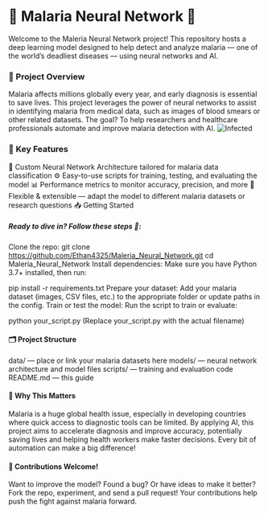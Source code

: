 # 🧠 Malaria Neural Network 🦟

Welcome to the Maleria Neural Network project! This repository hosts a deep learning model designed to help detect and analyze malaria — one of the world’s deadliest diseases — using neural networks and AI.

### 🌟 Project Overview

Malaria affects millions globally every year, and early diagnosis is essential to save lives. This project leverages the power of neural networks to assist in identifying malaria from medical data, such as images of blood smears or other related datasets. The goal? To help researchers and healthcare professionals automate and improve malaria detection with AI.
![Infected](https://github.com/user-attachments/assets/294d002d-698c-4223-9dfa-4dbd353c9dd7)

### 🚀 Key Features

🧩 Custom Neural Network Architecture tailored for malaria data classification
⚙️ Easy-to-use scripts for training, testing, and evaluating the model
📊 Performance metrics to monitor accuracy, precision, and more
🔄 Flexible & extensible — adapt the model to different malaria datasets or research questions
📥 Getting Started

##### Ready to dive in? Follow these steps 📝:

Clone the repo:
git clone https://github.com/Ethan4325/Maleria_Neural_Network.git
cd Maleria_Neural_Network
Install dependencies:
Make sure you have Python 3.7+ installed, then run:

pip install -r requirements.txt
Prepare your dataset:
Add your malaria dataset (images, CSV files, etc.) to the appropriate folder or update paths in the config.
Train or test the model:
Run the script to train or evaluate:

python your_script.py
(Replace your_script.py with the actual filename)

#### 🗂️ Project Structure

data/ — place or link your malaria datasets here
models/ — neural network architecture and model files
scripts/ — training and evaluation code
README.md — this guide
#### 🎯 Why This Matters

Malaria is a huge global health issue, especially in developing countries where quick access to diagnostic tools can be limited. By applying AI, this project aims to accelerate diagnosis and improve accuracy, potentially saving lives and helping health workers make faster decisions. Every bit of automation can make a big difference!

#### 🤝 Contributions Welcome!

Want to improve the model? Found a bug? Or have ideas to make it better? Fork the repo, experiment, and send a pull request! Your contributions help push the fight against malaria forward.

